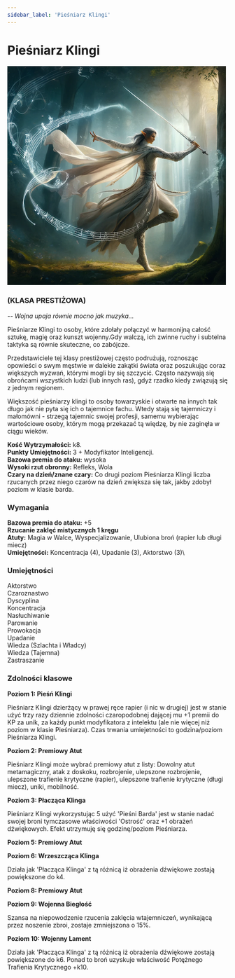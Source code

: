 ```yaml
---
sidebar_label: 'Pieśniarz Klingi'
---
```



# Pieśniarz Klingi

![pieśniarz klingi](../../static/img/wiki/wiki-klasy/piesniarz-klingi.png)

### (KLASA PRESTIŻOWA)
*-- Wojna upaja równie mocno jak muzyka...*

Pieśniarze Klingi to osoby, które zdołały połączyć w harmonijną całość sztukę, magię oraz kunszt wojenny.Gdy walczą, ich zwinne ruchy i subtelna taktyka są równie skuteczne, co zabójcze.

Przedstawiciele tej klasy prestiżowej często podrużują, roznosząc opowieści o swym męstwie w dalekie zakątki świata oraz poszukując coraz większych wyzwań, którymi mogli by się szczycić. Często nazywają się obrońcami wszystkich ludzi (lub innych ras), gdyż rzadko kiedy związują się z jednym regionem.

Większość pieśniarzy klingi to osoby towarzyskie i otwarte na innych tak długo jak nie pyta się ich o tajemnice fachu. Wtedy stają się tajemniczy i małomówni - strzegą tajemnic swojej profesji, samemu wybierając wartościowe osoby, którym mogą przekazać tą więdzę, by nie zaginęła w ciągu wieków.

**Kość Wytrzymałości:** k8.\
**Punkty Umiejętności:** 3 + Modyfikator Inteligencji.\
**Bazowa premia do ataku:** wysoka\
**Wysoki rzut obronny:** Refleks, Wola\
**Czary na dzień/znane czary:** Co drugi poziom Pieśniarza Klingi liczba rzucanych przez niego czarów na dzień zwiększa się tak, jakby zdobył poziom w klasie barda.

### Wymagania
**Bazowa premia do ataku:** +5\
**Rzucanie zaklęć mistycznych 1 kręgu**\
**Atuty:** Magia w Walce, Wyspecjalizowanie, Ulubiona broń (rapier lub długi miecz)\
**Umiejętności:** Koncentracja (4), Upadanie (3), Aktorstwo (3)\


### Umiejętności
Aktorstwo\
Czaroznastwo\
Dyscyplina\
Koncentracja\
Nasłuchiwanie\
Parowanie\
Prowokacja\
Upadanie\
Wiedza (Szlachta i Władcy)\
Wiedza (Tajemna)\
Zastraszanie

### Zdolności klasowe

**Poziom 1: Pieśń Klingi**

Pieśniarz Klingi dzierżący w prawej ręce rapier (i nic w drugiej) jest w stanie użyć trzy razy dziennie zdolności czaropodobnej dającej mu +1 premii do KP za unik, za każdy punkt modyfikatora z intelektu (ale nie więcej niż poziom w klasie Pieśniarza). Czas trwania umiejetności to godzina/poziom Pieśniarza Klingi.

**Poziom 2: Premiowy Atut**

Pieśniarz Klingi może wybrać premiowy atut z listy: Dowolny atut metamagiczny, atak z doskoku, rozbrojenie, ulepszone rozbrojenie, ulepszone trafienie krytyczne (rapier), ulepszone trafienie krytyczne (długi miecz), uniki, mobilność.

**Poziom 3: Płacząca Klinga**

Pieśniarz Klingi wykorzystując 5 użyć 'Pieśni Barda' jest w stanie nadać swojej broni tymczasowe właściwości 'Ostrość' oraz +1 obrażeń dźwiękowych. Efekt utrzymuję się godzinę/poziom Pieśniarza.

**Poziom 5: Premiowy Atut**

**Poziom 6: Wrzeszcząca Klinga**

Działa jak 'Płacząca Klinga' z tą różnicą iż obrażenia dźwiękowe zostają powiększone do k4.

**Poziom 8: Premiowy Atut**

**Poziom 9: Wojenna Biegłość**

Szansa na niepowodzenie rzucenia zaklęcia wtajemniczeń, wynikającą przez noszenie zbroi, zostaje zmniejszona o 15%.

**Poziom 10: Wojenny Lament**

Działa jak 'Płacząca Klinga' z tą różnicą iż obrażenia dźwiękowe zostają powiększone do k6. Ponad to broń uzyskuje właściwość Potężnego Trafienia Krytycznego +k10.